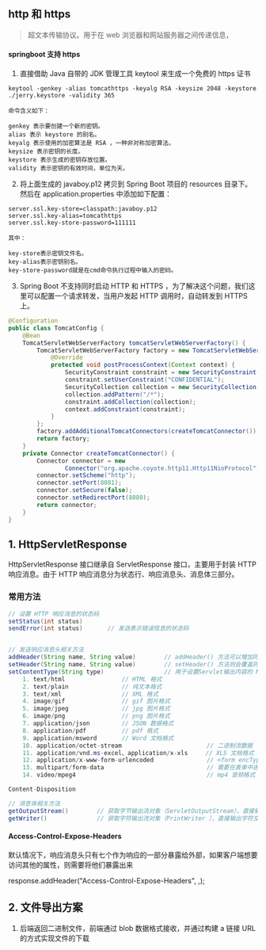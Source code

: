 ## http 和 https

> 超文本传输协议。用于在 web 浏览器和网站服务器之间传递信息，

#### springboot 支持 https

1. 直接借助 Java 自带的 JDK 管理工具 keytool 来生成一个免费的 https 证书

```
keytool -genkey -alias tomcathttps -keyalg RSA -keysize 2048 -keystore ./jerry.keystore -validity 365

命令含义如下：

genkey 表示要创建一个新的密钥。
alias 表示 keystore 的别名。
keyalg 表示使用的加密算法是 RSA ，一种非对称加密算法。
keysize 表示密钥的长度。
keystore 表示生成的密钥存放位置。
validity 表示密钥的有效时间，单位为天。
```

2. 将上面生成的 javaboy.p12 拷贝到 Spring Boot 项目的 resources 目录下。然后在 application.properties 中添加如下配置：

```
server.ssl.key-store=classpath:javaboy.p12
server.ssl.key-alias=tomcathttps
server.ssl.key-store-password=111111

其中：

key-store表示密钥文件名。
key-alias表示密钥别名。
key-store-password就是在cmd命令执行过程中输入的密码。
```

3. Spring Boot 不支持同时启动 HTTP 和 HTTPS ，为了解决这个问题，我们这里可以配置一个请求转发，当用户发起 HTTP 调用时，自动转发到 HTTPS 上。

```java
@Configuration
public class TomcatConfig {
    @Bean
    TomcatServletWebServerFactory tomcatServletWebServerFactory() {
        TomcatServletWebServerFactory factory = new TomcatServletWebServerFactory(){
            @Override
            protected void postProcessContext(Context context) {
                SecurityConstraint constraint = new SecurityConstraint();
                constraint.setUserConstraint("CONFIDENTIAL");
                SecurityCollection collection = new SecurityCollection();
                collection.addPattern("/*");
                constraint.addCollection(collection);
                context.addConstraint(constraint);
            }
        };
        factory.addAdditionalTomcatConnectors(createTomcatConnector());
        return factory;
    }
    private Connector createTomcatConnector() {
        Connector connector = new
                Connector("org.apache.coyote.http11.Http11NioProtocol");
        connector.setScheme("http");
        connector.setPort(8081);
        connector.setSecure(false);
        connector.setRedirectPort(8080);
        return connector;
    }
}
```

## 1. HttpServletResponse

HttpServletResponse 接口继承自 ServletResponse 接口，主要用于封装 HTTP 响应消息。由于 HTTP 响应消息分为状态行、响应消息头、消息体三部分。

### 常用方法

```java
// 设置 HTTP 响应消息的状态码
setStatus(int status)
sendError(int status)       // 发送表示错误信息的状态码


// 发送响应消息头相关方法
addHeader(String name, String value)        // addHeader() 方法可以增加同名的响应头字段
setHeader(String name, String value)        // setHeader() 方法则会覆盖同名的头字段
setContentType(String type)                 // 用于设置Servlet输出内容的 MIME 类型，定义网络文件的类型和网页的编码；Servlet默认为text/plain
    1. text/html                // HTML 格式
    2. text/plain               // 纯文本格式
    3. text/xml                 // XML 格式
    4. image/gif                // gif 图片格式
    5. image/jpeg               // jpg 图片格式
    6. image/png                // png 图片格式
    7. application/json         // JSON 数据格式
    8. application/pdf          // pdf 格式
    9. application/msword       // Word 文档格式
    10. application/octet-stream                        // 二进制流数据
    11. application/vnd.ms-excel、application/x-xls     // XLS 文档格式
    12. application/x-www-form-urlencoded               // <form encType="">中默认的 encType，form 表单数据被编码为 key/value 格式发送到服务器（表单默认的提交数据的格式）
    13. multipart/form-data                             // 需要在表单中进行文件上传时，就需要使用该格式
    14. video/mpeg4                                     // mp4 音频格式

Content-Disposition

// 消息体相关方法
getOutputStream()        // 获取字节输出流对象（ServletOutputStream），直接输出字节数组中的二进制数据
getWriter()              // 获取字符输出流对象（PrintWriter ），直接输出字符文本内容
```

#### Access-Control-Expose-Headers

默认情况下，响应消息头只有七个作为响应的一部分暴露给外部，如果客户端想要访问其他的属性，则需要将他们暴露出来

response.addHeader("Access-Control-Expose-Headers", <header-name>,<header-name>);

## 2. 文件导出方案

1. 后端返回二进制文件，前端通过 blob 数据格式接收，并通过构建 a 链接 URL 的方式实现文件的下载

